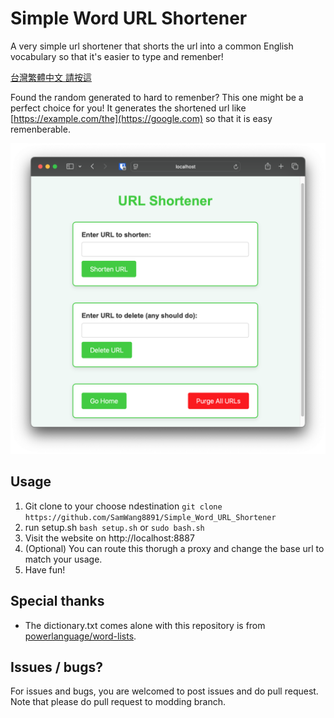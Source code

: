 # Simple Word URL Shortener

A very simple url shortener that shorts the url into a common English vocabulary so that it's easier to type and remenber!

[台灣繁體中文 請按這](README_zh-tw.md)

Found the random generated to hard to remenber? This one might be a perfect choice for you! It generates the shortened url like [https://example.com/the](https://google.com) so that it is easy remenberable.

![display1](images/display1.png)

## Usage

1. Git clone to your choose ndestination
   `git clone https://github.com/SamWang8891/Simple_Word_URL_Shortener`
2. run setup.sh
   `bash setup.sh` or `sudo bash.sh`
3. Visit the website on http://localhost:8887
4. (Optional) You can route this thorugh a proxy and change the base url to match your usage.
5. Have fun!

## Special thanks

* The dictionary.txt comes alone with this repository is from [powerlanguage/word-lists](https://github.com/powerlanguage/word-lists/tree/master).

## Issues / bugs?

For issues and bugs, you are welcomed to post issues and do pull request. Note that please do pull request to modding branch.
